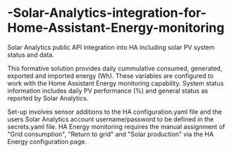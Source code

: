 # -Solar-Analytics-integration-for-Home-Assistant-Energy-monitoring
Solar Analytics public API integration into HA including solar PV system status and data.

This formative solution provides daily cummulative consumed, generated, exported and imported energy (Wh). These variables are configured to work with the Home Assistant Energy monitoring capability. System status information includes daily PV performance (%) and general status as reported by Solar Analytics.

Set-up involves sensor additions to the HA configuration.yaml file and the users Solar Analytics account username/password to be defined in the secrets.yaml file.
HA Energy monitoring requires the manual assignment of "Grid consumption", "Return to grid" and "Solar production" via the HA Energy configuration page.
